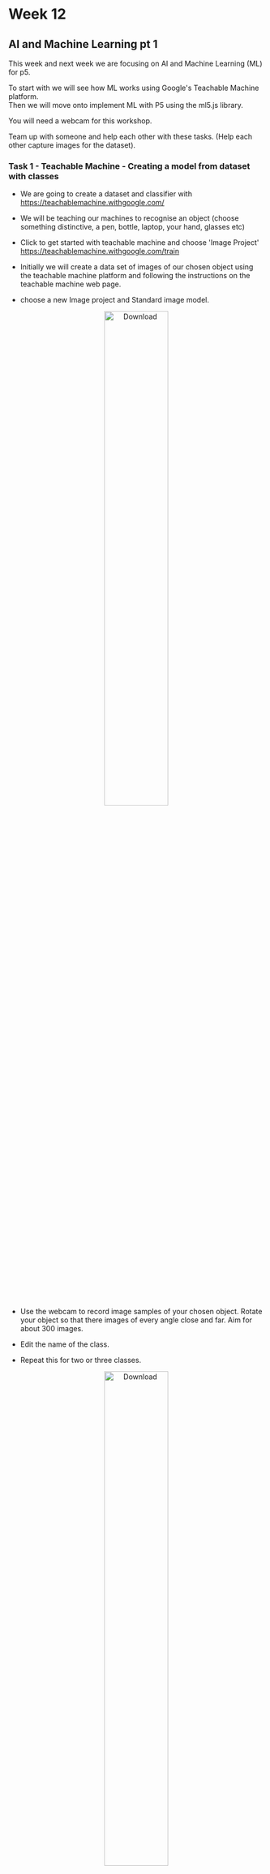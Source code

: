 # Week 12

## AI and Machine Learning pt 1

This week and next week we are focusing on AI and Machine Learning (ML) for p5.  

To start with we will see how ML works using Google's Teachable Machine platform.  
Then we will move onto implement ML with P5 using the ml5.js library.  

You will need a webcam for this workshop.  

Team up with someone and help each other with these tasks. (Help each other capture images for the dataset).    

### Task 1 - Teachable Machine - Creating a model from dataset with classes

- We are going to create a dataset and classifier with https://teachablemachine.withgoogle.com/ 

- We will be teaching our machines to recognise an object (choose something distinctive, a pen, bottle, laptop, your hand, glasses etc) 

- Click to get started with teachable machine and choose 'Image Project' https://teachablemachine.withgoogle.com/train 

- Initially we will create a data set of images of our chosen object using the teachable machine platform and following the instructions on the teachable machine web page.  

- choose a new Image project and Standard image model.   

<p align="center">
<img src="./images/teachable1.png" alt="Download" width="50%"/>
</p>

- Use the webcam to record image samples of your chosen object. Rotate your object so that there images of every angle close and far. Aim for about 300 images.  

- Edit the name of the class.  

- Repeat this for two or three classes.  

<p align="center">
<img src="./images/teachable2.png" alt="Download" width="50%"/>
</p>

- I used my face with and without glasses.    

<p align="center">
<img src="./images/teachable3.png" alt="Download" width="30%"/><img src="./images/teachable7.png" alt="Download" width="30%"/>
</p>

- Then click 'train the model' and preview and test it. **Don't close the webpage!** 

<p align="center">
<img src="./images/classes.gif" alt="Download" width="30%"/>
</p>

### Task 2 - Teachable Machine - Deploying your model into a web page

Download a new P5 empty example onto your machine. Rename the ```empty-example```  directory.  
Export your model from the Teachable Machine page. Select **Tensorflow.js** and **Download**.   
**Don't close the webpage!**  

<p align="center">
<img src="./images/teachable6-download.png" alt="Download" width="70%"/>
</p>

Copy the P5.js code and paste into the body of your ```index.html``` page.

```html
<body
    <div>Teachable Machine Image Model - p5.js and ml5.js</div>
    <!-- rest of the copied teachable machine code -->
    ...
    classifyVideo();
  }
</script>

</body>
```
Add the downloaded and unzipped model folder into your renamed empty example directory.
![teachable machine](./p5-folders.png)

Now change the following line so that ```'./my_model/'``` is the name of your model folder.  

```javascript
  let imageModelURL = './my_model/';
```    
You will also need to comment out the ```<scripts>``` that are included in the ```empty-example/index.html``` file as they are included with p5 code you have copied.

```html
<!-- <script src="../p5.js"></script> -->
<!-- <script src="../addons/p5.sound.js"></script> --> 
<!-- <script src="sketch.js"></script> -->
```
### Task 3 - Teachable Machine - Testing your model and web page with a local server
To test and run your model and web page you will need **to run it as a local server**

Visual studio code provides this as part of its code environment.  
Open the p5 folder in Visual studio code. Accept the propmpts to 'trust the author'.
Click Go live at the bottom right of the window. A new window will open with a view of your html file which uses ```http://127.0.0.1/``` or ```localhost```

![teachable machine](./images/vis-studio-code.png)

From now on you should **ALWAYS** run any web pages as a local server. **Whatever the project**
You can also create a local server using the python programming language.
<details>
<summary>How to create a local server using python</summary>

```python
$ python3 -m http.server
```
More here:  
https://developer.mozilla.org/en-US/docs/Learn/Common_questions/Tools_and_setup/set_up_a_local_testing_server
</details>

Once the page is running you should see a web cam view with the classification of the image below

<p align="center">
<img src="./images/glasses.png" alt="Download" width="50%"/>
</p>

## &#x1F536; Code Challenge 1:

```diff
! Display the video image in index.html so it is much bigger.
```

Before we move on let's look at how the classifier works. In the ```function gotResult()``` at the bottom of the script change the commented out console message to:

```javascript
// The results are in an array ordered by confidence.
console.log(results);
```
Run the page with the local server and look at the output in the console (in the developer tools). As the webcam runs and the image is classified the model returns a prediction about the likelihood of each classifier.

When I have glasses on the prediction has high (0.98) confidence in glasses:
<p align="center">
<img src="./images/confidence.png" alt="Download" width="100%"/>
</p>

In machine learning confidence is always expressed as a value between 0 and 1.  
In machine learning the system does not 'know' that I am wearing glasses it makes a prediction about the likelhood that I might be. This prediction is a confidence value.  

### Task 4 - P5 - Using the classifier to trigger other code to run  

Instead of displaying a video image from the webcam we will use classifier and model we have created to change an image on the web page.    
We will use the confidence value of the prediction to change what we see on the screen. 














